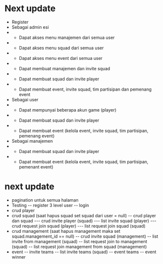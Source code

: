 # Next update

-   Register
-   Sebagai admin esi
-   -   Dapat akses menu manajemen dari semua user
-   -   Dapat akses menu squad dari semua user
-   -   Dapat akses menu event dari semua user
-   -   Dapat membuat manajemen dan invite squad
-   -   Dapat membuat squad dan invite player
-   -   Dapat membuat event, invite squad, tim partisipan dan pemenang event
-   Sebagai user
-   -   Dapat mempunyai beberapa akun game (player)
-   -   Dapat membuat squad dan invite player
-   -   Dapat membuat event (kelola event, invite squad, tim partisipan, pemenang event)
-   Sebagai manajemen
-   -   Dapat membuat squad dan invite player
-   -   Dapat membuat event (kelola event, invite squad, tim partisipan, pemenant event)

# next update

-   pagination untuk semua halaman
-   Testing
    -- register 3 level user
    -- login
-   crud player
-   crud squad (saat hapus squad set squad dari user = null)
    -- crud player dan squad
    --- crud invite player (squad)
    --- list invite squad (player)
    --- crud request join squad (player)
    --- list request join squad (squad)
-   crud management (saat hapus management maka set squad.management_id == null)
    -- crud invite squad (management)
    -- list invite from management (squad)
    -- list request join to management (squad)
    -- list request join management from squad (management)
-   event
    -- invite teams
    -- list invite teams (squad)
    -- event teams
    -- event winner


<!-- Perbaiki fungsi join squad di tabel event yang squad ikuti -->